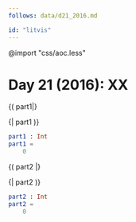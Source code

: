 ```yaml
---
follows: data/d21_2016.md

id: "litvis"
---
```


@import "css/aoc.less"

# Day 21 (2016): XX

{( part1|}

{| part1 )}

```elm {l r}
part1 : Int
part1 =
    0
```

{( part2 |}

{| part2 )}

```elm {l r}
part2 : Int
part2 =
    0
```
